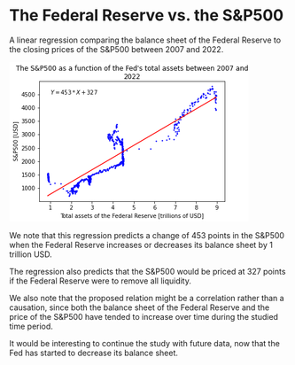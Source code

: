 # The Federal Reserve vs. the S&P500

A linear regression comparing the balance sheet of the Federal Reserve to the closing prices of the S&amp;P500 between 2007 and 2022.

![Plot linreg Fed vs S&P500](fed_vs_sp.png)

We note that this regression predicts a change of 453 points in the S&amp;P500 when the Federal Reserve increases or decreases its balance sheet by 1 trillion USD.

The regression also predicts that the S&amp;P500 would be priced at 327 points if the Federal Reserve were to remove all liquidity.

We also note that the proposed relation might be a correlation rather than a causation, since both the balance sheet of the Federal Reserve and the price of the S&amp;P500 have tended to increase over time during the studied time period.

It would be interesting to continue the study with future data, now that the Fed has started to decrease its balance sheet.
